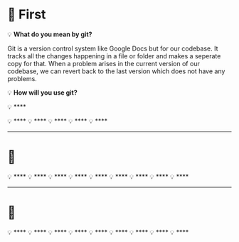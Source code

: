 # 💌 First 

💡 **What do you mean by git?**

Git is a version control system like Google Docs but for our codebase. It tracks all the changes happening in a file or folder and makes a seperate copy for that. When a problem arises in the current version of our codebase, we can revert back to the last version which does not have any problems.

💡 **How will you use git?**

💡 ****

💡 ****
💡 ****
💡 ****
💡 ****
💡 ****

----
# 💌 
💡 ****
💡 ****
💡 ****
💡 ****
💡 ****
💡 ****
💡 ****
💡 ****
💡 ****

---
# 💌 
💡 ****
💡 ****
💡 ****
💡 ****
💡 ****
💡 ****
💡 ****
💡 ****
💡 ****
